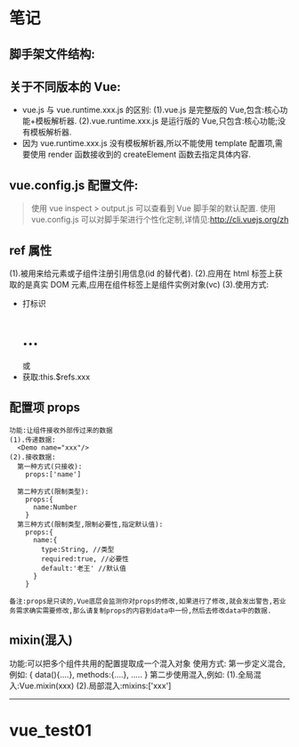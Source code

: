 # 笔记

## 脚手架文件结构:

## 关于不同版本的 Vue:

- vue.js 与 vue.runtime.xxx.js 的区别:
  (1).vue.js 是完整版的 Vue,包含:核心功能+模板解析器.
  (2).vue.runtime.xxx.js 是运行版的 Vue,只包含:核心功能;没有模板解析器.
- 因为 vue.runtime.xxx.js 没有模板解析器,所以不能使用 template 配置项,需要使用 render 函数接收到的 createElement 函数去指定具体内容.

## vue.config.js 配置文件:

> 使用 vue inspect > output.js 可以查看到 Vue 脚手架的默认配置.
> 使用 vue.config.js 可以对脚手架进行个性化定制,详情见:http://cli.vuejs.org/zh

## ref 属性

(1).被用来给元素或子组件注册引用信息(id 的替代者).
(2).应用在 html 标签上获取的是真实 DOM 元素,应用在组件标签上是组件实例对象(vc)
(3).使用方式:

- 打标识<h1 ref="xxx">...</h1> 或 <School ref="xxx"></School>
- 获取:this.\$refs.xxx

## 配置项 props

    功能:让组件接收外部传过来的数据
    (1).传递数据:
      <Demo name="xxx"/>
    (2).接收数据:
      第一种方式(只接收):
        props:['name']

      第二种方式(限制类型):
        props:{
          name:Number
        }
      第三种方式(限制类型,限制必要性,指定默认值):
        props:{
          name:{
            type:String, //类型
            required:true, //必要性
            default:'老王' //默认值
          }
        }

    备注:props是只读的,Vue底层会监测你对props的修改,如果进行了修改,就会发出警告,若业务需求确实需要修改,那么请复制props的内容到data中一份,然后去修改data中的数据.

## mixin(混入)

功能:可以把多个组件共用的配置提取成一个混入对象
使用方式:
第一步定义混合,例如:
{
data(){....},
methods:{....},
.....
}
第二步使用混入,例如:
(1).全局混入:Vue.mixin(xxx)
(2).局部混入:mixins:['xxx']

---

# vue_test01

